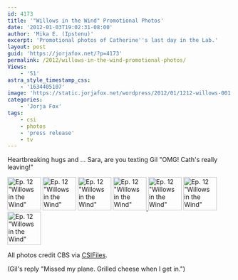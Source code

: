 ```yaml
---
id: 4173
title: '"Willows in the Wind" Promotional Photos'
date: '2012-01-03T19:02:31-08:00'
author: 'Mika E. (Ipstenu)'
excerpt: 'Promotional photos of Catherine''s last day in the Lab.'
layout: post
guid: 'https://jorjafox.net/?p=4173'
permalink: /2012/willows-in-the-wind-promotional-photos/
Views:
    - '51'
astra_style_timestamp_css:
    - '1634405107'
image: 'https://static.jorjafox.net/wordpress/2012/01/1212-willows-001.jpeg'
categories:
    - 'Jorja Fox'
tags:
    - csi
    - photos
    - 'press release'
    - tv
---
```


Heartbreaking hugs and ... Sara, are you texting Gil "OMG! Cath's really leaving!"

<a title="Ep. 12 " href="https://jorjafox.net/gallery/tv/csi/pub/s12/stills/1212-willows-001.jpg"><img src="https://jorjafox.net/gallery/cache/tv/csi/pub/s12/stills/1212-willows-001_200_cw200_ch200_thumb.jpg" alt="Ep. 12 &quot;Willows in the Wind&quot;" width="75" height="75" /></a> <a title="Ep. 12 " href="https://jorjafox.net/gallery/tv/csi/pub/s12/stills/1212-willows-002.jpg"><img src="https://jorjafox.net/gallery/cache/tv/csi/pub/s12/stills/1212-willows-002_200_cw200_ch200_thumb.jpg" alt="Ep. 12 &quot;Willows in the Wind&quot;" width="75" height="75" /></a> <a title="Ep. 12 " href="https://jorjafox.net/gallery/tv/csi/pub/s12/stills/1212-willows-003.jpg"><img src="https://jorjafox.net/gallery/cache/tv/csi/pub/s12/stills/1212-willows-003_200_cw200_ch200_thumb.jpg" alt="Ep. 12 &quot;Willows in the Wind&quot;" width="75" height="75" /></a> <a title="Ep. 12 " href="https://jorjafox.net/gallery/tv/csi/pub/s12/stills/1212-willows-004.jpg"><img src="https://jorjafox.net/gallery/cache/tv/csi/pub/s12/stills/1212-willows-004_200_cw200_ch200_thumb.jpg" alt="Ep. 12 &quot;Willows in the Wind&quot;" width="75" height="75" /> </a><a title="Ep. 12 " href="https://jorjafox.net/gallery/tv/csi/pub/s12/stills/1212-willows-005.jpg"><img src="https://jorjafox.net/gallery/cache/tv/csi/pub/s12/stills/1212-willows-005_200_cw200_ch200_thumb.jpg" alt="Ep. 12 &quot;Willows in the Wind&quot;" width="75" height="75" /></a> <a title="Ep. 12 " href="https://jorjafox.net/gallery/tv/csi/pub/s12/stills/1212-willows-006.jpg"><img src="https://jorjafox.net/gallery/cache/tv/csi/pub/s12/stills/1212-willows-006_200_cw200_ch200_thumb.jpg" alt="Ep. 12 &quot;Willows in the Wind&quot;" width="75" height="75" /></a> <a title="Ep. 12 " href="https://jorjafox.net/gallery/tv/csi/pub/s12/stills/1212-willows-007.jpg"><img src="https://jorjafox.net/gallery/cache/tv/csi/pub/s12/stills/1212-willows-007_200_cw200_ch200_thumb.jpg" alt="Ep. 12 &quot;Willows in the Wind&quot;" width="75" height="75" /></a>

All photos credit CBS via <a href="http://www.csifiles.com/content/2012/01/csi%E2%80%99-first-look-%E2%80%98willows-in-the-wind%E2%80%99/">CSIFiles</a>.

(Gil's reply "Missed my plane. Grilled cheese when I get in.")
